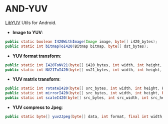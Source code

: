 # AND-YUV
[LibYUV][1] Utils for Android.


[1]: https://chromium.googlesource.com/libyuv/libyuv



* **Image to YUV**:

```java
public static boolean I420WithImage(Image image, byte[] i420_bytes);
public static int bitmapToI420(Bitmap bitmap, byte[] dst_bytes);
```

* **YUV format transform**:

```java
public static int I420ToNV21(byte[] i420_bytes, int width, int height, byte[] dst_bytes);
public static int NV21ToI420(byte[] nv21_bytes, int width, int height, byte[] dst_bytes);
```

* **YUV matrix transform**:

```java
public static int rotateI420(byte[] src_bytes, int width, int height, RotateMode mode, byte[] dst_bytes);
public static int mirrorI420(byte[] src_bytes, int width, int height, byte[] dst_bytes);
public static int scaleI420(byte[] src_bytes, int src_width, int src_height, int dst_width, int dst_height, FilterMode filter_mode, byte[] dst_bytes);
```

* **YUV compress to Jpeg**:

```java
public static byte[] yuv2Jpeg(byte[] data, int format, final int width, final int height, Rect cropRect);
```
